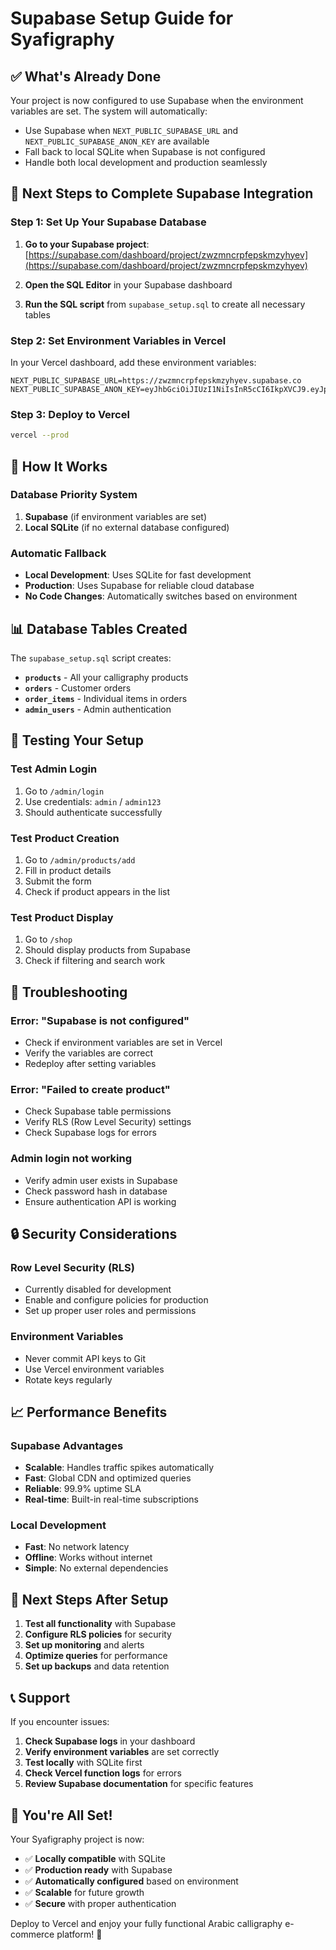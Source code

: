 # Supabase Setup Guide for Syafigraphy

## ✅ **What's Already Done**

Your project is now configured to use Supabase when the environment variables are set. The system will automatically:
- Use Supabase when `NEXT_PUBLIC_SUPABASE_URL` and `NEXT_PUBLIC_SUPABASE_ANON_KEY` are available
- Fall back to local SQLite when Supabase is not configured
- Handle both local development and production seamlessly

## 🚀 **Next Steps to Complete Supabase Integration**

### **Step 1: Set Up Your Supabase Database**

1. **Go to your Supabase project**: [https://supabase.com/dashboard/project/zwzmncrpfepskmzyhyev](https://supabase.com/dashboard/project/zwzmncrpfepskmzyhyev)

2. **Open the SQL Editor** in your Supabase dashboard

3. **Run the SQL script** from `supabase_setup.sql` to create all necessary tables

### **Step 2: Set Environment Variables in Vercel**

In your Vercel dashboard, add these environment variables:

```env
NEXT_PUBLIC_SUPABASE_URL=https://zwzmncrpfepskmzyhyev.supabase.co
NEXT_PUBLIC_SUPABASE_ANON_KEY=eyJhbGciOiJIUzI1NiIsInR5cCI6IkpXVCJ9.eyJpc3MiOiJzdXBhYmFzZSIsInJlZiI6Inp3em1uY3JwZmVwc2ttenloeWV2Iiwicm9sZSI6ImFub24iLCJpYXQiOjE3NTUyNTY5ODUsImV4cCI6MjA3MDgzMjk4NX0.gcc3_0c5W1fYY8CzFPgjgE282_wLOI0kKxRhSxSJ5H0
```

### **Step 3: Deploy to Vercel**

```bash
vercel --prod
```

## 🔧 **How It Works**

### **Database Priority System**
1. **Supabase** (if environment variables are set)
2. **Local SQLite** (if no external database configured)

### **Automatic Fallback**
- **Local Development**: Uses SQLite for fast development
- **Production**: Uses Supabase for reliable cloud database
- **No Code Changes**: Automatically switches based on environment

## 📊 **Database Tables Created**

The `supabase_setup.sql` script creates:

- **`products`** - All your calligraphy products
- **`orders`** - Customer orders
- **`order_items`** - Individual items in orders
- **`admin_users`** - Admin authentication

## 🧪 **Testing Your Setup**

### **Test Admin Login**
1. Go to `/admin/login`
2. Use credentials: `admin` / `admin123`
3. Should authenticate successfully

### **Test Product Creation**
1. Go to `/admin/products/add`
2. Fill in product details
3. Submit the form
4. Check if product appears in the list

### **Test Product Display**
1. Go to `/shop`
2. Should display products from Supabase
3. Check if filtering and search work

## 🚨 **Troubleshooting**

### **Error: "Supabase is not configured"**
- Check if environment variables are set in Vercel
- Verify the variables are correct
- Redeploy after setting variables

### **Error: "Failed to create product"**
- Check Supabase table permissions
- Verify RLS (Row Level Security) settings
- Check Supabase logs for errors

### **Admin login not working**
- Verify admin user exists in Supabase
- Check password hash in database
- Ensure authentication API is working

## 🔒 **Security Considerations**

### **Row Level Security (RLS)**
- Currently disabled for development
- Enable and configure policies for production
- Set up proper user roles and permissions

### **Environment Variables**
- Never commit API keys to Git
- Use Vercel environment variables
- Rotate keys regularly

## 📈 **Performance Benefits**

### **Supabase Advantages**
- **Scalable**: Handles traffic spikes automatically
- **Fast**: Global CDN and optimized queries
- **Reliable**: 99.9% uptime SLA
- **Real-time**: Built-in real-time subscriptions

### **Local Development**
- **Fast**: No network latency
- **Offline**: Works without internet
- **Simple**: No external dependencies

## 🎯 **Next Steps After Setup**

1. **Test all functionality** with Supabase
2. **Configure RLS policies** for security
3. **Set up monitoring** and alerts
4. **Optimize queries** for performance
5. **Set up backups** and data retention

## 📞 **Support**

If you encounter issues:

1. **Check Supabase logs** in your dashboard
2. **Verify environment variables** are set correctly
3. **Test locally** with SQLite first
4. **Check Vercel function logs** for errors
5. **Review Supabase documentation** for specific features

## 🎉 **You're All Set!**

Your Syafigraphy project is now:
- ✅ **Locally compatible** with SQLite
- ✅ **Production ready** with Supabase
- ✅ **Automatically configured** based on environment
- ✅ **Scalable** for future growth
- ✅ **Secure** with proper authentication

Deploy to Vercel and enjoy your fully functional Arabic calligraphy e-commerce platform! 🚀
